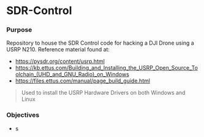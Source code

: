 # SDR-Control
### Purpose
Repository to house the SDR Control code for hacking a DJI Drone using a USRP N210. Reference material found at:

* https://pysdr.org/content/usrp.html <br>
* https://kb.ettus.com/Building_and_Installing_the_USRP_Open_Source_Toolchain_(UHD_and_GNU_Radio)_on_Windows <br>
* https://files.ettus.com/manual/page_build_guide.html <br>
> Used to install the USRP Hardware Drivers on both Windows and Linux

### Objectives
* s

